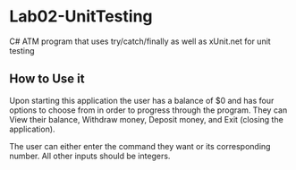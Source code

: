 # Lab02-UnitTesting
C# ATM program that uses try/catch/finally as well as xUnit.net for unit testing

## How to Use it
Upon starting this application the user has a balance of $0 and has four options to choose from in order to progress through the program. They can View their balance, Withdraw money, Deposit money, and Exit (closing the application).

The user can either enter the command they want or its corresponding number.
All other inputs should be integers.

